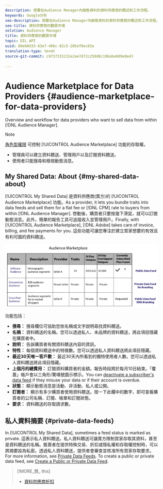 ```yaml
---
description: 想要在Audience Manager內銷售資料的資料供應商的概述和工作流程。
keywords: Google分析
seo-description: 想要在Audience Manager內銷售資料的資料供應商的概述和工作流程。
seo-title: 資料供應商的觀眾市場
solution: Audience Manager
title: 資料供應商的觀眾市場
topic: DIL API
uuid: 80e60d33-63e7-496c-82c5-205ef0ec03a
translation-type: tm+mt
source-git-commit: c9737315132e2ae7d72c250d8c196abe8d9e0e43

---
```



# Audience Marketplace for Data Providers {#audience-marketplace-for-data-providers}

Overview and workflow for data providers who want to sell data from within [!DNL Audience Manager].

<!-- c_marketplace_provider.xml -->

>[!NOTE]
>
>[角色型權限](../../../reporting/reports-dashboard.md) 可控制 [!UICONTROL Audience Marketplace] 功能的存取權。
>
>* 管理員可以建立資料饋送、管理用戶以及訂閱資料饋送。
>* 使用者只能搜尋和檢視動態消息。


## My Shared Data: About {#my-shared-data-about}

[!UICONTROL My Shared Data] 是資料供應商(賣方)的 [!UICONTROL Audience Marketplace] 功能。As a provider, it lets you bundle traits into data feeds and sell them for a flat fee or [!DNL CPM] rate to buyers from within [!DNL Audience Manager]. 啓動後，購買者只要按幾下滑鼠，就可以訂閱動態消息。此外，簡單的報告工具可追蹤收入並管理用戶。Finally, with [!UICONTROL Audience Marketplace], [!DNL Adobe] takes care of invoice, billing, and fee payments for you. 這些功能可讓您專注於建立買家想要的有效且有利可圖的資料饋送。

![](assets/seller_marketplace.png)

<!-- c_myshared_data.xml -->

功能包括：

* **搜尋：** 搜尋欄位可協助您依名稱或文字說明尋找資料饋送。
* **名稱：** 資料饋送的名稱。您可以透過私人、未品牌的資料饋送，將此項目隱藏在購買者中。
* **說明：** 告訴購買者有關資料饋送內容的資訊。
* **特性：** 每個資料饋送中的特徵數。您可以透過私人資料饋送將此項目隱藏。
* **最近30天唯一客戶數：** 最近30天內所看到的獨特使用者人數。您可以透過私人資料饋送將此項目隱藏。
* **上個月的總費用：** 訂閱資料購買者的金額。報告時段將於每月10日結束。「覆蓋」帳戶會以三角形/驚嘆號圖示標示。You can [deactivate a subscriber&#39;s data feed](../../../features/audience-marketplace/marketplace-data-providers/marketplace-create-manage-feeds.md#deactivate-data-feed) if they misuse your data or if their account is overdue.
* **狀態：** 顯示動態消息是活動、非活動、私人或公開。
* **訂閱者：** 顯示有多少購買者使用資料饋送。按一下此欄中的數字，即可查看購買者的公司名稱、訂閱、帳單和訂閱狀態。
* **要求：** 資料饋送的存取請求數。

## 私人資料摘要 {#private-data-feeds}

In [!UICONTROL My Shared Data], sometimes a feed status is marked as private. 這表示私人資料饋送。私人資料饋送可讓賣方限制買家存取其資料，甚至是資料饋送的名稱。販賣者在提供特殊交易、折扣或隱私權和存取權控制時，可以將摘要設為私密。透過私人資料饋送，提供者會審查並核准所有買家存取要求。For more information, see [Private Data Feeds](../../../features/audience-marketplace/marketplace-private-feeds.md). To create a public or private data feed, see [Create a Public or Private Data Feed](../../../features/audience-marketplace/marketplace-data-providers/marketplace-create-manage-feeds.md#create-public-private-data-feed).

>[!MORE_贊_ this]
>
>* [資料供應商折扣](../../../features/audience-marketplace/marketplace-data-providers/marketplace-create-manage-feeds.md#discounts)

